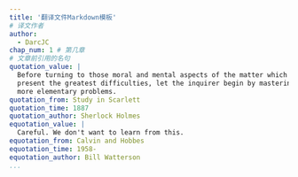 ```yaml
---
title: '翻译文件Markdown模板'
# 译文作者
author:
  - DarcJC
chap_num: 1 # 第几章
# 文章前引用的名句
quotation_value: |
  Before turning to those moral and mental aspects of the matter which
  present the greatest difficulties, let the inquirer begin by mastering
  more elementary problems.
quotation_from: Study in Scarlett
quotation_time: 1887
quotation_author: Sherlock Holmes
equotation_value: |
  Careful. We don't want to learn from this.
equotation_from: Calvin and Hobbes
equotation_time: 1958-
equotation_author: Bill Watterson
...
```

